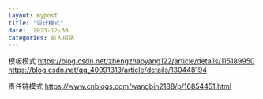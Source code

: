 ```yaml
---
layout: mypost
title: "设计模式"
date:  2023-12-30
categories: 前人指路
---
```



模板模式
https://blog.csdn.net/zhengzhaoyang122/article/details/115189950
https://blog.csdn.net/qq_40991313/article/details/130448194


责任链模式
https://www.cnblogs.com/wangbin2188/p/16854451.html
